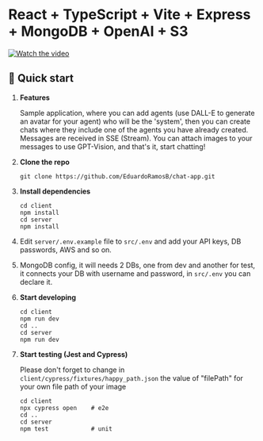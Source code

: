 # React + TypeScript + Vite + Express + MongoDB + OpenAI + S3

[![Watch the video](https://temporarypx.s3.us-west-1.amazonaws.com/ed00.png)](https://vimeo.com/897388292?share=copy)

## 🚀 Quick start

1. **Features**

    Sample application, where you can add agents (use DALL-E to generate an avatar for your agent) who will be the 'system', then you can create chats where they include one of the agents you have already created. Messages are received in SSE (Stream). You can attach images to your messages to use GPT-Vision, and that's it, start chatting!

2. **Clone the repo**

    ```shell
    git clone https://github.com/EduardoRamosB/chat-app.git
    ```
3. **Install dependencies**

    ```shell
    cd client
    npm install 
    cd server
    npm install 
    ```

4. Edit ``server/.env.example`` file to ``src/.env`` and add your API keys, DB passwords, AWS and so on.

5. MongoDB config, it will needs 2 DBs, one from dev and another for test, it connects your DB with username and password, in ``src/.env`` you can declare it. 

6. **Start developing**

    ```shell
    cd client
    npm run dev
    cd ..
    cd server
    npm run dev
    ```

7. **Start testing (Jest and Cypress)**

    Please don't forget to change in ``client/cypress/fixtures/happy_path.json`` the value of "filePath" for your own file path of your image

    ```shell
    cd client
    npx cypress open    # e2e
    cd ..
    cd server
    npm test            # unit
    ```